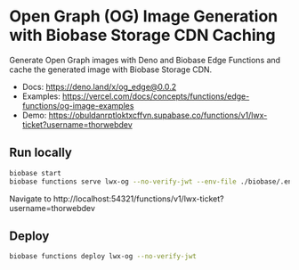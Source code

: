 # Open Graph (OG) Image Generation with Biobase Storage CDN Caching

Generate Open Graph images with Deno and Biobase Edge Functions and cache the generated image with Biobase Storage CDN.

- Docs: https://deno.land/x/og_edge@0.0.2
- Examples: https://vercel.com/docs/concepts/functions/edge-functions/og-image-examples
- Demo: https://obuldanrptloktxcffvn.supabase.co/functions/v1/lwx-ticket?username=thorwebdev

## Run locally

```bash
biobase start
biobase functions serve lwx-og --no-verify-jwt --env-file ./biobase/.env.local
```

Navigate to http://localhost:54321/functions/v1/lwx-ticket?username=thorwebdev

## Deploy

```bash
biobase functions deploy lwx-og --no-verify-jwt
```
